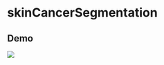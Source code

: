 # skinCancerSegmentation

## Demo

![](https://github.com/upadhyay18/skinCancerSegmentation/blob/main/demo.GIF)
